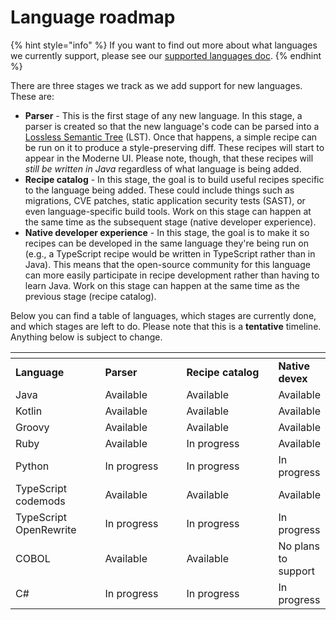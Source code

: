# Language roadmap

{% hint style="info" %}
If you want to find out more about what languages we currently support, please see our [supported languages doc](supported-languages.md).
{% endhint %}

There are three stages we track as we add support for new languages. These are:

* **Parser** - This is the first stage of any new language. In this stage, a parser is created so that the new language's code can be parsed into a [Lossless Semantic Tree](concepts/lossless-semantic-trees.md) (LST). Once that happens, a simple recipe can be run on it to produce a style-preserving diff. These recipes will start to appear in the Moderne UI. Please note, though, that these recipes will _still be written in Java_ regardless of what language is being added.
* **Recipe catalog** - In this stage, the goal is to build useful recipes specific to the language being added. These could include things such as migrations, CVE patches, static application security tests (SAST), or even language-specific build tools. Work on this stage can happen at the same time as the subsequent stage (native developer experience).
* **Native developer experience** - In this stage, the goal is to make it so recipes can be developed in the same language they're being run on (e.g., a TypeScript recipe would be written in TypeScript rather than in Java). This means that the open-source community for this language can more easily participate in recipe development rather than having to learn Java. Work on this stage can happen at the same time as the previous stage (recipe catalog).

Below you can find a table of languages, which stages are currently done, and which stages are left to do. Please note that this is a **tentative** timeline. Anything below is subject to change.

<table data-header-hidden><thead><tr><th width="145"></th><th width="141"></th><th width="168"></th><th></th></tr></thead><tbody><tr><td><strong>Language</strong></td><td><strong>Parser</strong></td><td><strong>Recipe catalog</strong></td><td><strong>Native devex</strong></td></tr><tr><td>Java</td><td>Available</td><td>Available</td><td>Available</td></tr><tr><td>Kotlin</td><td>Available</td><td>Available</td><td>Available</td></tr><tr><td>Groovy</td><td>Available</td><td>Available</td><td>Available</td></tr><tr><td>Ruby</td><td>Available</td><td>In progress</td><td>Available</td></tr><tr><td>Python</td><td>In progress</td><td>In progress</td><td>In progress</td></tr><tr><td>TypeScript codemods</td><td>Available</td><td>Available</td><td>Available</td></tr><tr><td>TypeScript OpenRewrite</td><td>In progress</td><td>In progress</td><td>In progress</td></tr><tr><td>COBOL</td><td>Available</td><td>Available</td><td>No plans to support</td></tr><tr><td>C#</td><td>In progress</td><td>In progress</td><td>In progress</td></tr></tbody></table>
